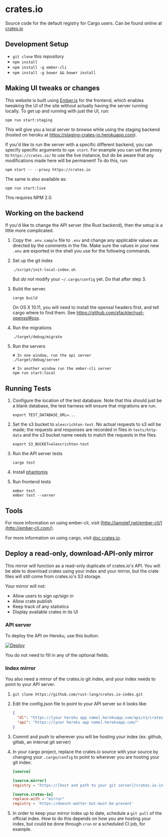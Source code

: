 # crates.io

Source code for the default registry for Cargo users. Can be found online at
[crates.io][crates-io]

[crates-io]: https://crates.io

## Development Setup

* `git clone` this repository
* `npm install`
* `npm install -g ember-cli`
* `npm install -g bower && bower install`

## Making UI tweaks or changes

This website is built using [Ember.js](http://emberjs.com/) for the frontend,
which enables tweaking the UI of the site without actually having the server
running locally. To get up and running with just the UI, run:

```
npm run start:staging
```

This will give you a local server to browse while using the staging backend
(hosted on heroku at https://staging-crates-io.herokuapp.com).

If you'd like to run the server with a specific different backend, you can specify specific arguments to `npm start`. For example you can set the proxy to `https://crates.io/` to use the live instance, but do be aware that any modifications made here will be permanent! To do this, run:

```
npm start -- --proxy https://crates.io
```

The same is also available as:

```
npm run start:live
```

This requires NPM 2.0.

## Working on the backend

If you'd like to change the API server (the Rust backend), then the setup is a
little more complicated.

1. Copy the `.env.sample` file to `.env` and change any applicable values as
    directed by the comments in the file. Make sure the values in your new
    `.env` are exported in the shell you use for the following commands.

2. Set up the git index

    ```
    ./script/init-local-index.sh
    ```

    But *do not* modify your `~/.cargo/config` yet. Do that after step 3.

3. Build the server.

    ```
    cargo build
    ```

    On OS X 10.11, you will need to install the openssl headers first, and tell
    cargo where to find them. See https://github.com/sfackler/rust-openssl#osx.

4. Run the migrations

    ```
    ./target/debug/migrate
    ```

5. Run the servers

    ```
    # In one window, run the api server
    ./target/debug/server

    # In another window run the ember-cli server
    npm run start:local
    ```

## Running Tests

1. Configure the location of the test database. Note that this should just be a
   blank database, the test harness will ensure that migrations are run.

    ```
    export TEST_DATABASE_URL=...
    ```

2. Set the s3 bucket to `alexcrichton-test`. No actual requests to s3 will be
   made; the requests and responses are recorded in files in
   `tests/http-data` and the s3 bucket name needs to match the requests in the
   files.

    ```
    export S3_BUCKET=alexcrichton-test
    ```

3. Run the API server tests

    ```
    cargo test
    ```

4. Install [phantomjs](http://phantomjs.org/)

5. Run frontend tests

    ```
    ember test
    ember test --server
    ```

## Tools

For more information on using ember-cli, visit
[http://iamstef.net/ember-cli/](http://ember-cli.com/).

For more information on using cargo, visit
[doc.crates.io](http://doc.crates.io/).

## Deploy a read-only, download-API-only mirror

This mirror will function as a read-only duplicate of crates.io's API. You will
be able to download crates using your index and your mirror, but the crate files
will still come from crates.io's S3 storage.

Your mirror will not:

- Allow users to sign up/sign in
- Allow crate publish
- Keep track of any statistics
- Display available crates in its UI

### API server

To deploy the API on Heroku, use this button:

[![Deploy](https://www.herokucdn.com/deploy/button.svg)][deploy]

[deploy]: https://heroku.com/deploy

You do not need to fill in any of the optional fields.

### Index mirror

You also need a mirror of the crates.io git index, and your index needs to point
to your API server.

1. `git clone https://github.com/rust-lang/crates.io-index.git`
2. Edit the config.json file to point to your API server so it looks like:

    ```json
    {
      "dl": "https://[your heroku app name].herokuapp.com/api/v1/crates",
      "api": "https://[your heroku app name].herokuapp.com/"
    }
    ```

3. Commit and push to wherever you will be hosting your index (ex: github,
    gitlab, an internal git server)
4. In your cargo project, replace the crates.io source with your source by
    changing your `.cargo/config` to point to wherever you are hosting your git
    index:

    ```toml
    [source]

    [source.mirror]
    registry = "https://[host and path to your git server]/crates.io-index"

    [source.crates-io]
    replace-with = "mirror"
    registry = 'https://doesnt-matter-but-must-be-present'
    ```

5. In order to keep your mirror index up to date, schedule a `git pull` of the
    official index. How to do this depends on how you are hosting your index,
    but could be done through `cron` or a scheduled CI job, for example.
